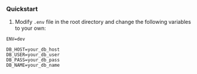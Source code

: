 ### Quickstart
1. Modify `.env` file in the root directory and change the following variables to your own:
```
ENV=dev

DB_HOST=your_db_host
DB_USER=your_db_user
DB_PASS=your_db_pass
DB_NAME=your_db_name
```
